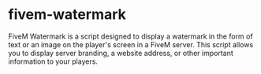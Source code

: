 # fivem-watermark
FiveM Watermark is a script designed to display a watermark in the form of text or an image on the player's screen in a FiveM server. This script allows you to display server branding, a website address, or other important information to your players.
